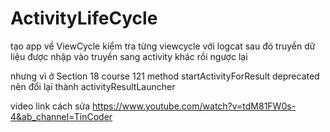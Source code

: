 # ActivityLifeCycle
tạo app về ViewCycle kiểm tra từng viewcycle với logcat sau đó truyền dữ liệu được nhập vào truyền sang activity khác rồi ngược lại 

nhưng vì ở Section 18 course 121 method startActivityForResult deprecated nên đổi lại thành activityResultLauncher 

video link cách sửa https://www.youtube.com/watch?v=tdM81FW0s-4&ab_channel=TinCoder
